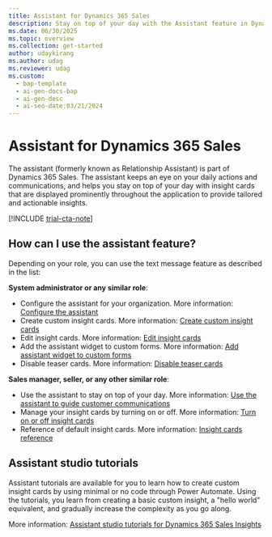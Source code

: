 ```yaml
---
title: Assistant for Dynamics 365 Sales
description: Stay on top of your day with the Assistant feature in Dynamics 365 Sales. Get tailored and actionable insights to help you succeed.
ms.date: 06/30/2025
ms.topic: overview
ms.collection: get-started
author: udaykirang
ms.author: udag
ms.reviewer: udag
ms.custom:
  - bap-template
  - ai-gen-docs-bap
  - ai-gen-desc
  - ai-seo-date:03/21/2024
---
```


# Assistant for Dynamics 365 Sales 

The assistant (formerly known as Relationship Assistant) is part of Dynamics 365 Sales. The assistant keeps an eye on your daily actions and communications, and helps you stay on top of your day with insight cards that are displayed prominently throughout the application to provide tailored and actionable insights. 

[!INCLUDE [trial-cta-note](../includes/trial-cta-note.md)]

## How can I use the assistant feature?

Depending on your role, you can use the text message feature as described in the list:

**System administrator or any similar role**:

- Configure the assistant for your organization. More information: [Configure the assistant](configure-assistant.md)
- Create custom insight cards. More information: [Create custom insight cards](create-insight-cards-flow.md)
- Edit insight cards. More information: [Edit insight cards](edit-insight-cards.md)
- Add the assistant widget to custom forms. More information: [Add assistant widget to custom forms](add-assistant-widget-custom-forms.md)
- Disable teaser cards. More information: [Disable teaser cards](configure-assistant.md#disable-teasers)

**Sales manager, seller, or any other similar role**:

- Use the assistant to stay on top of your day. More information: [Use the assistant to guide customer communications](use-assistant-guide-customer-communications.md)
- Manage your insight cards by turning on or off. More information: [Turn on or off insight cards](turn-on-off-insight-cards.md)
- Reference of default insight cards. More information: [Insight cards reference](action-cards-reference.md)

## Assistant studio tutorials

Assistant tutorials are available for you to learn how to create custom insight cards by using minimal or no code through Power Automate. Using the tutorials, you learn from creating a basic custom insight, a "hello world" equivalent, and gradually increase the complexity as you go along.

More information: [Assistant studio tutorials for Dynamics 365 Sales Insights](/training/modules/sales-insights-lab/)

